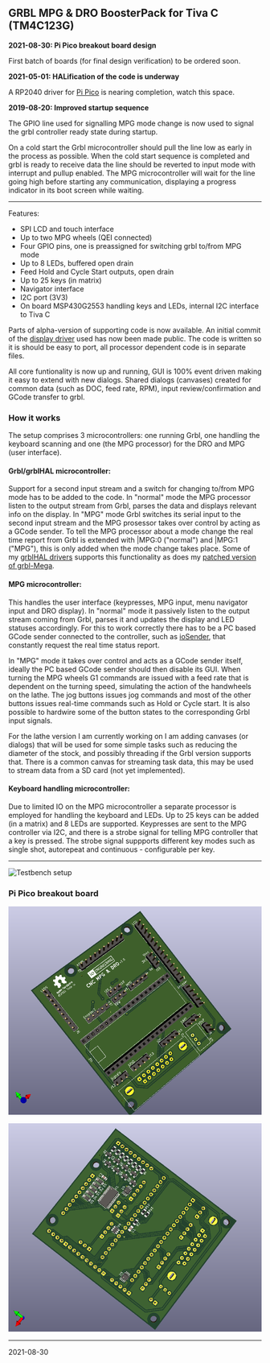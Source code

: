 ## GRBL MPG & DRO BoosterPack for Tiva C \(TM4C123G\)

__2021-08-30: Pi Pico breakout board design__

First batch of boards \(for final design verification\) to be ordered soon.

__2021-05-01: HALification of the code is underway__

A RP2040 driver for [Pi Pico](https://www.raspberrypi.org/products/raspberry-pi-pico/) is nearing completion, watch this space.

__2019-08-20: Improved startup sequence__

The GPIO line used for signalling MPG mode change is now used to signal the grbl controller ready state during startup.

On a cold start the Grbl microcontroller should pull the line low as early in the process as possible.
When the cold start sequence is completed and grbl is ready to receive data the line should be reverted to input mode with interrupt and pullup enabled.
The MPG microcontroller will wait for the line going high before starting any communication, displaying a progress indicator in its boot screen while waiting.

---

Features:

* SPI LCD and touch interface
* Up to two MPG wheels (QEI connected)
* Four GPIO pins, one is preassigned for switching grbl to/from MPG mode
* Up to 8 LEDs, buffered open drain 
* Feed Hold and Cycle Start outputs, open drain
* Up to 25 keys (in matrix)
* Navigator interface
* I2C port (3V3)
* On board MSP430G2553 handling keys and LEDs, internal I2C interface to Tiva C

Parts of alpha-version of supporting code is now available.
An initial commit of the [display driver](https://github.com/terjeio/Display-libraries/) used has now been made public.
The code is written so it is should be easy to port, all processor dependent code is in separate files. 

All core funtionality is now up and running, GUI is 100% event driven making it easy to extend with new dialogs. Shared dialogs (canvases) created for common data (such as DOC, feed rate, RPM), input review/confirmation and GCode transfer to grbl.


### How it works

The setup comprises 3 microcontrollers: one running Grbl, one handling the keyboard scanning and one (the MPG processor) for the DRO and MPG \(user interface\).

#### Grbl/grblHAL microcontroller:

Support for a second input stream and a switch for changing to/from MPG mode has to be added to the code.
In \"normal\" mode the MPG processor listen to the output stream from Grbl, parses the data and displays relevant info on the display.
In \"MPG\" mode Grbl switches its serial input to the second input stream and the MPG prosessor takes over control by acting as a GCode sender.
To tell the MPG processor about a mode change the real time report from Grbl is extended with |MPG:0 \(\"normal\"\) and |MPG:1 \(\"MPG\"\), this is only added when the mode change takes place.
Some of my [grblHAL drivers](https://github.com/grblHAL) supports this functionality as does my [patched version of grbl-Mega](https://github.com/terjeio/grbl-Mega).
 
#### MPG microcontroller:

This handles the user interface \(keypresses, MPG input, menu navigator input and DRO display\). In \"normal\" mode it passively listen to the output stream coming from Grbl, parses it and updates the display and LED statuses accordingly.
For this to work correctly there has to be a PC based GCode sender connected to the controller, such as [ioSender](https://github.com/terjeio/ioSender), that constantly request the real time status report.

In \"MPG\" mode it takes over control and acts as a GCode sender itself, ideally the PC based GCode sender should then disable its GUI.
When turning the MPG wheels G1 commands are issued with a feed rate that is dependent on the turning speed, simulating the action of the handwheels on the lathe.
The jog buttons issues jog commands and most of the other buttons issues real-time commands such as Hold or Cycle start. It is also possible to hardwire some of the button states to the corresponding Grbl input signals.

For the lathe version I am currently working on I am adding canvases \(or dialogs\) that will be used for some simple tasks such as reducing the diameter of the stock, and possibly threading if the Grbl version supports that.
There is a common canvas for streaming task data, this may be used to stream data from a SD card \(not yet implemented\). 

#### Keyboard handling microcontroller:

Due to limited IO on the MPG microcontroller a separate processor is employed for handling the keyboard and LEDs.
Up to 25 keys can be added (in a matrix) and 8 LEDs are supported. Keypresses are sent to the MPG controller via I2C, and there is a strobe signal for telling MPG controller that a key is pressed.
The strobe signal suppports different key modes such as single shot, autorepeat and continuous - configurable per key.

---

![Testbench setup](media/IMG_8515.jpg)

### Pi Pico breakout board

![Pico PCB top](media/pico-pcb-top.png)
 
![Pico PCB bottom](media/pico-pcb-bottom.png)
 

---
2021-08-30
